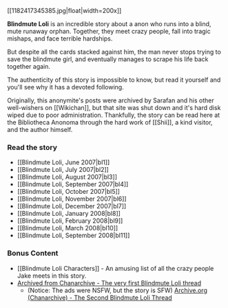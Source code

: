 [[1182417345385.jpg|float|width=200x]]

**Blindmute Loli** is an incredible story about a anon who runs into a blind, mute runaway orphan. Together, they meet crazy people, fall into tragic mishaps, and face terrible hardships. 

But despite all the cards stacked against him, the man never stops trying to save the blindmute girl, and eventually manages to scrape his life back together again.

The authenticity of this story is impossible to know, but read it yourself and you'll see why it has a devoted following.

Originally, this anonymite's posts were archived by Sarafan and his other well-wishers on [[Wikichan]], but that site was shut down and it's hard disk wiped due to poor administration. Thankfully, the story can be read here at the Bibliotheca Anonoma through the hard work of [[Shii]], a kind visitor, and the author himself. 

### Read the story

* [[Blindmute Loli, June 2007|bl1]]
* [[Blindmute Loli, July 2007|bl2]]
* [[Blindmute Loli, August 2007|bl3]]
* [[Blindmute Loli, September 2007|bl4]]
* [[Blindmute Loli, October 2007|bl5]]
* [[Blindmute Loli, November 2007|bl6]]
* [[Blindmute Loli, December 2007|bl7]]
* [[Blindmute Loli, January 2008|bl8]]
* [[Blindmute Loli, February 2008|bl9]]
* [[Blindmute Loli, March 2008|bl10]]
* [[Blindmute Loli, September 2008|bl11]]

### Bonus Content

* [[Blindmute Loli Characters]] - An amusing list of all the crazy people Jake meets in this story.
* [Archived from Chanarchive - The very first Blindmute Loli thread](https://drive.google.com/file/d/0B7WYx7u6HJh_QVNKd04tOWRBQWc/view?usp=sharing)
  * (Notice: The ads were NSFW, but the story is SFW) [Archive.org (Chanarchive) - The Second Blindmute Loli Thread](https://web.archive.org/web/20100614032155/http://4chanarchive.org/brchive/dspl_thread.php5?thread_id=30517672&x=blind+girl+story)